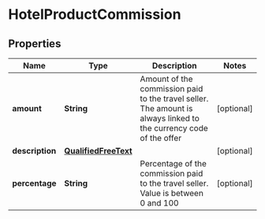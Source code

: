 

# HotelProductCommission


## Properties

| Name | Type | Description | Notes |
|------------ | ------------- | ------------- | -------------|
|**amount** | **String** | Amount of the commission paid to the travel seller. The amount is always linked to the currency code of the offer |  [optional] |
|**description** | [**QualifiedFreeText**](QualifiedFreeText.md) |  |  [optional] |
|**percentage** | **String** | Percentage of the commission paid to the travel seller. Value is between 0 and 100 |  [optional] |




